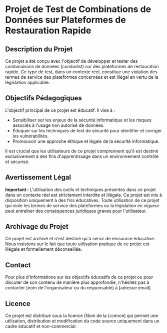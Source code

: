 # Projet de Test de Combinations de Données sur Plateformes de Restauration Rapide

## Description du Projet

Ce projet a été conçu avec l'objectif de développer et tester des combinaisons de données (combolist) sur des plateformes de restauration rapide. Ce type de test, dans un contexte réel, constitue une violation des termes de service des plateformes concernées et est illégal en vertu de la législation applicable.

## Objectifs Pédagogiques

L'objectif principal de ce projet est éducatif. Il vise à :

- Sensibiliser sur les enjeux de la sécurité informatique et les risques associés à l'usage non autorisé de données.
- Éduquer sur les techniques de test de sécurité pour identifier et corriger les vulnérabilités.
- Promouvoir une approche éthique et légale de la sécurité informatique.

Il est crucial que les utilisateurs de ce projet comprennent qu'il est destiné exclusivement à des fins d'apprentissage dans un environnement contrôlé et sécurisé.

## Avertissement Légal

**Important :** L'utilisation des outils et techniques présentés dans ce projet dans un contexte réel est strictement interdite et illégale. Ce projet est mis à disposition uniquement à des fins éducatives. Toute utilisation de ce projet qui viole les termes de service des plateformes ou la législation en vigueur peut entraîner des conséquences juridiques graves pour l'utilisateur.

## Archivage du Projet

Ce projet est archivé et n'est destiné qu'à servir de ressource éducative. Nous insistons sur le fait que toute utilisation pratique de ce projet est illégale et formellement déconseillée.

## Contact

Pour plus d'informations sur les objectifs éducatifs de ce projet ou pour discuter de son contenu de manière plus approfondie, n'hésitez pas à contacter [nom de l'organisateur ou du responsable] à [adresse email].

## Licence

Ce projet est distribué sous la licence [Nom de la Licence] qui permet une utilisation, distribution et modification du code source uniquement dans un cadre éducatif et non-commercial.
